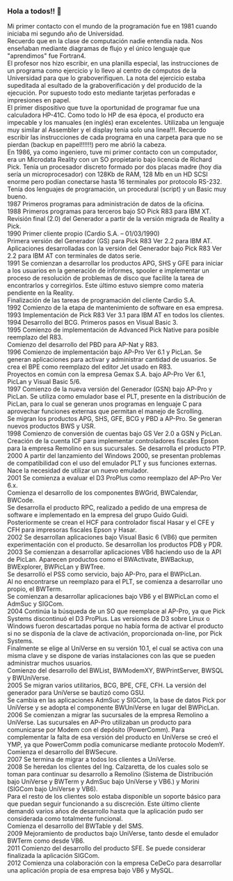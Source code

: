### Hola a todos!! 👋

Mi primer contacto con el mundo de la programación fue en 1981 cuando iniciaba mi segundo año de Universidad.<br/>
Recuerdo que en la clase de computación nadie entendía nada. Nos enseñaban mediante diagramas de flujo y el único lenguaje que "aprendimos" fue Fortran4. <br/>
El profesor nos hizo escribir, en una planilla especial, las instrucciones de un programa como ejercicio y lo llevo al centro de cómputos de la Universidad para que lo graboverifiquen. La nota del ejercicio estaba supeditada al esultado de la graboverificación y del producido de la ejecución. Por supuesto todo esto mediante tarjetas perforadas e impresiones en papel.<br/>
El primer dispositivo que tuve la oportunidad de programar fue una calculadora HP-41C. Como todo lo HP de esa época, el producto era impecable y los manuales (en inglés) eran excelentes. Utilizaba un lenguaje muy similar al Assembler y el display tenia solo una linea!!!. Recuerdo escribir las instrucciones de cada programa en una carpeta para que no se pierdan (backup en papel!!!!!!) pero me abrió la cabeza.<br/>
En 1986, ya como ingeniero, tuve mi primer contacto con un computador, era un Microdata Reality con un SO propietario bajo licencia de Richard Pick. Tenía un procesador discreto formado por dos placas madre (hoy dia sería un microprocesador) con 128Kb de RAM, 128 Mb en un HD SCSI enorme pero podían conectarse hasta 16 terminales por protocolo RS-232. Tenía dos lenguajes de programación, un procedural (script) y un Basic muy bueno.<br/>
1987  	Primeros programas para administración de datos de la oficina.<br/>
1988  	Primeros programas para terceros bajo SO Pick R83 para IBM XT.<br/>
      	Revisión final (2.0) del Generador a partir de la versión migrada de Reality a Pick.<br/>
1990	Primer cliente propio (Cardio S.A. – 01/03/1990)<br/>
	Primera versión del Generador (GS) para Pick R83 Ver 2.2 para IBM AT.<br/>
	Aplicaciones desarrolladas con la versión del Generador bajo Pick R83 Ver 2.2 para IBM AT con terminales de datos serie.<br/>
1991	Se comienzan a desarrollar los productos APG, SHS y GFE para iniciar a los usuarios en la generación de informes, spooler e implementar un proceso de resolución de problemas de disco que facilite la tarea de encontrarlos y corregirlos. Este último estuvo siempre como materia pendiente en la Reality.<br/>
	Finalización de las tareas de programación del cliente Cardio S.A.<br/>
1992	Comienzo de la etapa de mantenimiento de software en esa empresa.<br/>
1993	Implementación de Pick R83 Ver 3.1 para IBM AT en todos los clientes.<br/>
1994	Desarrollo del BCG. Primeros pasos en Visual Basic 3.<br/>
1995	Comienzo de implementación de Advanced Pick Native para posible reemplazo del R83.<br/>
	Comienzo del desarrollo del PBD para AP-Nat y R83.<br/>
1996	Comienzo de implementación bajo AP-Pro Ver 6.1 y PicLan. Se generan aplicaciones para activar y administrar cantidad de usuarios. Se crea el BPE como reemplazo del editor Jet usado en R83.<br/>
	Proyectos en común con la empresa Gemax S.A. bajo AP-Pro Ver 6.1, PicLan y Visual Basic 5/6.<br/>
1997	Comienzo de la nueva versión del Generador (GSN) bajo AP-Pro y PicLan. Se utiliza como emulador base el PLT, presente en la distribución de PicLan, para lo cual se generan unos programas en lenguaje C para aprovechar funciones externas que permitan el manejo de Scrolling.<br/>
	Se migran los productos APG, SHS, GFE, BCG y PBD a AP-Pro. Se generan nuevos productos BWS y USR.<br/>
1998	Comienzo de conversión de cuentas bajo GS Ver 2.0 a GSN y PicLan. Creación de la cuenta ICF para implementar controladores fiscales Epson para la empresa Remolino en sus sucursales. Se desarrolla el producto PTP.<br/>
2000	A partir del lanzamiento del Windows 2000, se presentan problemas de compatibilidad con el uso del emulador PLT y sus funciones externas. Nace la necesidad de utilizar un nuevo emulador.<br/>
2001	Se comienza a evaluar el D3 ProPlus como reemplazo del AP-Pro Ver 6.x.<br/>
	Comienza el desarrollo de los componentes BWGrid, BWCalendar, BWCode.<br/>
	Se desarrolla el producto RPC, realizado a pedido de una empresa de software e implementado en la empresa del grupo Guido Guidi. Posteriormente se crean el HCF para controlador fiscal Hasar y el CFE y CFH para impresoras fiscales Epson y Hasar.<br/>
2002	Se desarrollan aplicaciones bajo Visual Basic 6 (VB6) que permiten experimentación con el producto. Se desarrollan los productos PDB y PDR.<br/>
2003	Se comienzan a desarrollar aplicaciones VB6 haciendo uso de la API de PicLan. Aparecen productos como el BWActivate, BWBackup, BWExplorer, BWPicLan y BWTree.<br/>
	Se desarrolló el PSS como servicio, bajo AP-Pro, para el BWPicLan.<br/>
	Al no encontrarse un reemplazo para el PLT, se comienza a desarrollar uno propio, el BWTerm.<br/>
	Se comienzan a desarrollar aplicaciones bajo VB6 y el BWPicLan como el AdmSuc y SIGCom.<br/>
2004	Continúa la búsqueda de un SO que reemplace al AP-Pro, ya que Pick Systems discontinuó el D3 ProPlus. Las versiones de D3 sobre Linux o Windows fueron descartadas porque no había forma de activar el producto si no se disponía de la clave de activación, proporcionada on-line, por Pick Systems.<br/>
	Finalmente se elige al UniVerse en su versión 10.1, el cual se activa con una misma clave y se dispone de varias instalaciones con las que se pueden administrar muchos usuarios.<br/>
	Comienzo del desarrollo del BWList, BWModemXY, BWPrintServer, BWSQL y BWUniVerse.<br/>
2005	Se migran varios utilitarios, BCG, BPE, CFE, CFH. La versión del generador para UniVerse se bautizó como GSU.<br/>
	Se cambia en las aplicaciones AdmSuc y SIGCom, la base de datos Pick por UniVerse y se adopta el componente BWUniVerse en lugar del BWPicLan.<br/>
2006	Se comienzan a migrar las sucursales de la empresa Remolino a UniVerse. Las sucursales en AP-Pro utilizaban un producto para comunicarse por Modem con el depósito (PowerComm). Para complementar la falta de esa versión del producto en UniVerse se creó el YMP, ya que PowerComm podía comunicarse mediante protocolo ModemY.
	Comienza el desarrollo del BWSecure.<br/>
2007	Se termina de migrar a todos los clientes a UniVerse.<br/>
2008	Se heredan los clientes del Ing. Calzaretta, de los cuales solo se toman para continuar su desarrollo a Remolino (Sistema de Distribución bajo UniVerse y BWTerm y AdmSuc bajo UniVerse y VB6.) y Morini (SIGCom bajo UniVerse y VB6).<br/>
Para el resto de los clientes solo estaba disponible un soporte básico para que puedan seguir funcionando a su discreción. Este último cliente demandó varios años de desarrollo hasta que la aplicación pudo ser considerada como totalmente funcional.<br/>
	Comienza el desarrollo del BWTable y del SMS.<br/>
2009	Mejoramiento de productos bajo UniVerse, tanto desde el emulador BWTerm como desde VB6.<br/>
2011	Comienzo del desarrollo del producto SFE. Se puede considerar finalizada la aplicación SIGCom.<br/>
2012	Comienza una colaboración con la empresa CeDeCo para desarrollar una aplicación propia de esa empresa bajo VB6 y MySQL.
